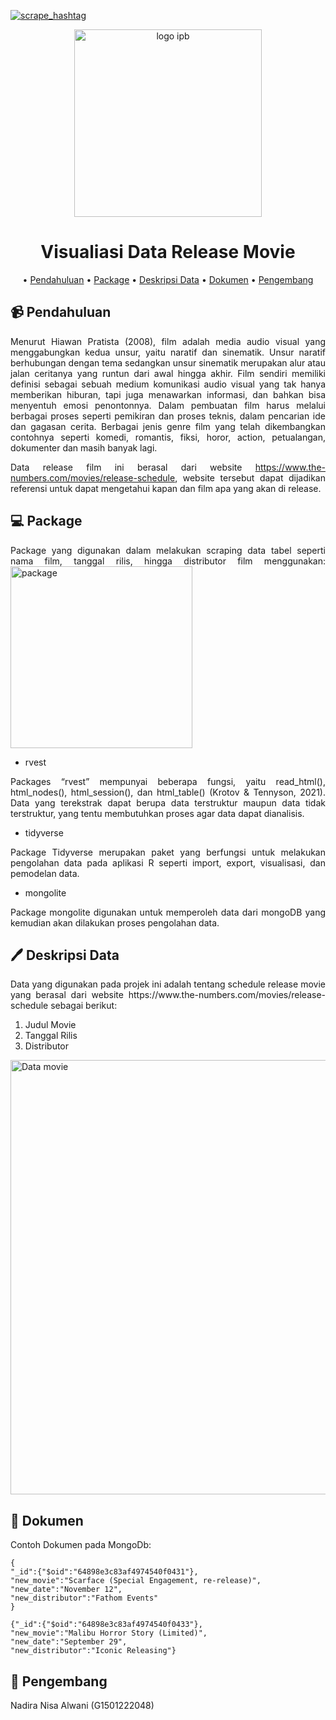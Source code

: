 [![scrape_hashtag](https://github.com/NadiraNisa/Nadnad/actions/workflows/main.yml/badge.svg)](https://github.com/NadiraNisa/Nadnad/actions/workflows/main.yml)

<div align="center">
<img width="300" alt="logo ipb" src="https://github.com/NadiraNisa/Nadnad/assets/111562803/98189826-c996-4c9a-84d7-622d09cc96d1">

  
# **Visualiasi Data Release Movie**

• [Pendahuluan](#video_camera-Pendahuluan)
• [Package](#computer-Package) 
• [Deskripsi Data](#pen-Deskripsi-Data)
• [Dokumen](#memo-Dokumen)
• [Pengembang](#girl-Pengembang)
  
</div>
  

## :video_camera: **Pendahuluan**
<div align="justify">
  Menurut Hiawan Pratista (2008), film adalah media audio visual yang menggabungkan kedua unsur, yaitu naratif dan sinematik. Unsur naratif berhubungan dengan tema sedangkan unsur sinematik merupakan alur atau jalan ceritanya yang runtun dari awal hingga akhir. Film sendiri memiliki definisi sebagai sebuah medium komunikasi audio visual yang tak hanya memberikan hiburan, tapi juga menawarkan informasi, dan bahkan bisa menyentuh emosi penontonnya. Dalam pembuatan film harus melalui berbagai proses seperti pemikiran dan proses teknis, dalam pencarian ide dan gagasan cerita. Berbagai jenis genre film yang telah dikembangkan contohnya seperti komedi, romantis, fiksi, horor, action, petualangan, dokumenter dan masih banyak lagi.


  Data release film ini berasal dari website https://www.the-numbers.com/movies/release-schedule, website tersebut dapat dijadikan referensi untuk dapat mengetahui kapan dan film apa yang akan di release.

</div>


## :computer: **Package**
<div align="justify">
Package yang digunakan dalam melakukan scraping data tabel seperti nama film, tanggal rilis, hingga distributor film menggunakan:



<img width="291" alt="package" src="https://github.com/NadiraNisa/Nadnad/assets/111562803/b40e0001-959c-4367-aa47-e61f21c0dd59">



- rvest

  
Packages “rvest” mempunyai beberapa fungsi, yaitu read_html(), html_nodes(), html_session(), dan html_table() (Krotov & Tennyson, 2021). Data yang terekstrak dapat berupa data terstruktur maupun data tidak terstruktur, yang tentu membutuhkan proses agar data dapat dianalisis.

- tidyverse

Package Tidyverse merupakan paket yang berfungsi untuk melakukan pengolahan data pada aplikasi R seperti import, export, visualisasi, dan pemodelan data.


- mongolite


Package mongolite digunakan untuk memperoleh data dari mongoDB yang kemudian akan dilakukan proses pengolahan data.


  
</div>


## :pen: Deskripsi Data
<div align="justify">
Data yang digunakan pada projek ini adalah tentang schedule release movie yang berasal dari website https://www.the-numbers.com/movies/release-schedule sebagai berikut:

  
1. Judul Movie
2. Tanggal Rilis
3. Distributor
</div>

<img width="695" alt="Data movie" src="https://github.com/NadiraNisa/Nadnad/assets/111562803/08be4619-1ac5-4358-ad9a-3dc2331f2fc4">


## :memo: **Dokumen**
Contoh Dokumen pada MongoDb:

```
{
"_id":{"$oid":"64898e3c83af4974540f0431"},
"new_movie":"Scarface (Special Engagement, re-release)",
"new_date":"November 12",
"new_distributor":"Fathom Events"
}
```

```
{"_id":{"$oid":"64898e3c83af4974540f0433"},
"new_movie":"Malibu Horror Story (Limited)",
"new_date":"September 29",
"new_distributor":"Iconic Releasing"}
```


## :girl: **Pengembang**
Nadira Nisa Alwani (G1501222048)
